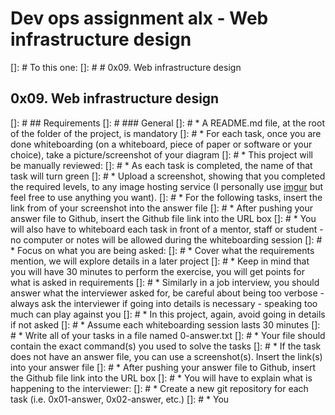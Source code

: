 # Dev ops assignment alx - Web infrastructure design

[]: # To this one:
[]: # # 0x09. Web infrastructure design

## 0x09. Web infrastructure design

[]: # ## Requirements
[]: # ### General
[]: # * A README.md file, at the root of the folder of the project, is mandatory
[]: # * For each task, once you are done whiteboarding (on a whiteboard, piece of paper or software or your choice), take a picture/screenshot of your diagram
[]: # * This project will be manually reviewed:
[]: # * As each task is completed, the name of that task will turn green
[]: # * Upload a screenshot, showing that you completed the required levels, to any image hosting service (I personally use [imgur](https://imgur.com/) but feel free to use anything you want).
[]: # * For the following tasks, insert the link from of your screenshot into the answer file
[]: # * After pushing your answer file to Github, insert the Github file link into the URL box
[]: # * You will also have to whiteboard each task in front of a mentor, staff or student - no computer or notes will be allowed during the whiteboarding session
[]: # * Focus on what you are being asked:
[]: # * Cover what the requirements mention, we will explore details in a later project
[]: # * Keep in mind that you will have 30 minutes to perform the exercise, you will get points for what is asked in requirements
[]: # * Similarly in a job interview, you should answer what the interviewer asked for, be careful about being too verbose - always ask the interviewer if going into details is necessary - speaking too much can play against you
[]: # * In this project, again, avoid going in details if not asked
[]: # * Assume each whiteboarding session lasts 30 minutes
[]: # * Write all of your tasks in a file named 0-answer.txt
[]: # * Your file should contain the exact command(s) you used to solve the tasks
[]: # * If the task does not have an answer file, you can use a screenshot(s). Insert the link(s) into your answer file
[]: # * After pushing your answer file to Github, insert the Github file link into the URL box
[]: # * You will have to explain what is happening to the interviewer:
[]: # * Create a new git repository for each task (i.e. 0x01-answer, 0x02-answer, etc.)
[]: # * You